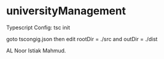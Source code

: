 # universityManagement

Typescript Config: tsc init 

goto tscongig.json then edit rootDir = ./src and outDir = ./dist


AL Noor Istiak Mahmud.